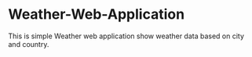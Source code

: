 # Weather-Web-Application
This is simple Weather web application show weather data based on city and country.
